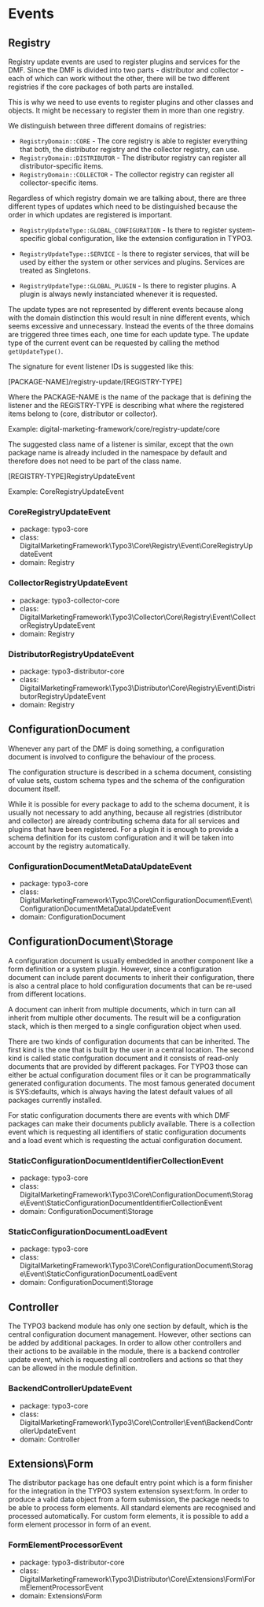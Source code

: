 # Events

## Registry

Registry update events are used to register plugins and services for the DMF. Since the DMF is divided into two parts - distributor and collector - each of which can work without the other, there will be two different registries if the core packages of both parts are installed.

This is why we need to use events to register plugins and other classes and objects. It might be necessary to register them in more than one registry.

We distinguish between three different domains of registries:
* `RegistryDomain::CORE` - The core registry is able to register everything that both, the distributor registry and the collector registry, can use.
* `RegistryDomain::DISTRIBUTOR` - The distributor registry can register all distributor-specific items.
* `RegistryDomain::COLLECTOR` - The collector registry can register all collector-specific items.

Regardless of which registry domain we are talking about, there are three different types of updates which need to be distinguished because the order in which updates are registered is important.

* `RegistryUpdateType::GLOBAL_CONFIGURATION` - Is there to register system-specific global configuration, like the extension configuration in TYPO3.

* `RegistryUpdateType::SERVICE` - Is there to register services, that will be used by either the system or other services and plugins. Services are treated as Singletons.
* `RegistryUpdateType::GLOBAL_PLUGIN` - Is there to register plugins. A plugin is always newly instanciated whenever it is requested.

The update types are not represented by different events because along with the domain distinction this would result in nine different events, which seems excessive and unnecessary. Instead the events of the three domains are triggered three times each, one time for each update type. The update type of the current event can be requested by calling the method `getUpdateType()`.

The signature for event listener IDs is suggested like this:

[PACKAGE-NAME]/registry-update/[REGISTRY-TYPE]

Where the PACKAGE-NAME is the name of the package that is defining the listener and the REGISTRY-TYPE is describing what where the registered items belong to (core, distributor or collector).

Example: digital-marketing-framework/core/registry-update/core

The suggested class name of a listener is similar, except that the own package name is already included in the namespace by default and therefore does not need to be part of the class name.

[REGISTRY-TYPE]RegistryUpdateEvent

Example: CoreRegistryUpdateEvent

### CoreRegistryUpdateEvent
* package: typo3-core
* class: DigitalMarketingFramework\Typo3\Core\Registry\Event\CoreRegistryUpdateEvent
* domain: Registry

### CollectorRegistryUpdateEvent
* package: typo3-collector-core
* class: DigitalMarketingFramework\Typo3\Collector\Core\Registry\Event\CollectorRegistryUpdateEvent
* domain: Registry

### DistributorRegistryUpdateEvent
* package: typo3-distributor-core
* class: DigitalMarketingFramework\Typo3\Distributor\Core\Registry\Event\DistributorRegistryUpdateEvent
* domain: Registry


## ConfigurationDocument

Whenever any part of the DMF is doing something, a configuration document is involved to configure the behaviour of the process.

The configuration structure is described in a schema document, consisting of value sets, custom schema types and the schema of the configuration document itself.

While it is possible for every package to add to the schema document, it is usually not necessary to add anything, because all registries (distributor and collector) are already contributing schema data for all services and plugins that have been registered. For a plugin it is enough to provide a schema definition for its custom configuration and it will be taken into account by the registry automatically.

### ConfigurationDocumentMetaDataUpdateEvent
* package: typo3-core
* class: DigitalMarketingFramework\Typo3\Core\ConfigurationDocument\Event\ConfigurationDocumentMetaDataUpdateEvent
* domain: ConfigurationDocument


## ConfigurationDocument\Storage

A configuration document is usually embedded in another component like a form definition or a system plugin. However, since a configuration document can include parent documents to inherit their configuration, there is also a central place to hold configuration documents that can be re-used from different locations.

A document can inherit from multiple documents, which in turn can all inherit from multiple other documents. The result will be a configuration stack, which is then merged to a single configuration object when used.

There are two kinds of configuration documents that can be inherited. The first kind is the one that is built by the user in a central location. The second kind is called static confguration document and it consists of read-only documents that are provided by different packages. For TYPO3 those can either be actual configuration document files or it can be programmatically generated configuration documents. The most famous generated document is SYS:defaults, which is always having the latest default values of all packages currently installed.

For static configuration documents there are events with which DMF packages can make their documents publicly available. There is a collection event which is requesting all identifiers of static configuration documents and a load event which is requesting the actual configuration document.

### StaticConfigurationDocumentIdentifierCollectionEvent
* package: typo3-core
* class: DigitalMarketingFramework\Typo3\Core\ConfigurationDocument\Storage\Event\StaticConfigurationDocumentIdentifierCollectionEvent
* domain: ConfigurationDocument\Storage

### StaticConfigurationDocumentLoadEvent
* package: typo3-core
* class: DigitalMarketingFramework\Typo3\Core\ConfigurationDocument\Storage\Event\StaticConfigurationDocumentLoadEvent
* domain: ConfigurationDocument\Storage


## Controller

The TYPO3 backend module has only one section by default, which is the central configuration document management. However, other sections can be added by additional packages. In order to allow other controllers and their actions to be available in the module, there is a backend controller update event, which is requesting all controllers and actions so that they can be allowed in the module definition.

### BackendControllerUpdateEvent
* package: typo3-core
* class: DigitalMarketingFramework\Typo3\Core\Controller\Event\BackendControllerUpdateEvent
* domain: Controller


## Extensions\Form

The distributor package has one default entry point which is a form finisher for the integration in the TYPO3 system extension sysext:form. In order to produce a valid data object from a form submission, the package needs to be able to process form elements. All standard elements are recognised and processed automatically. For custom form elements, it is possible to add a form element processor in form of an event.

### FormElementProcessorEvent
* package: typo3-distributor-core
* class: DigitalMarketingFramework\Typo3\Distributor\Core\Extensions\Form\FormElementProcessorEvent
* domain: Extensions\Form

